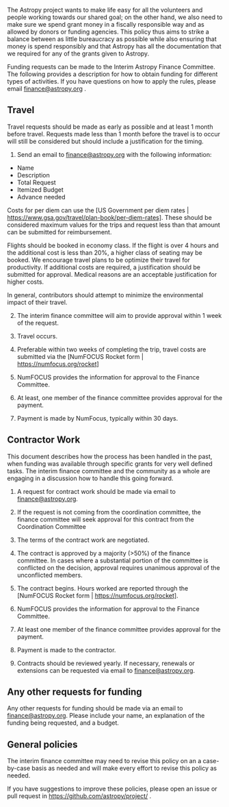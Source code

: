 

The Astropy project wants to make life easy for all the volunteers and people working towards our shared goal; on the other hand, we also need to make sure we spend grant money in a fiscally responsible way and as allowed by donors or funding agencies. This policy thus aims to strike a balance between as little bureaucracy as possible while also ensuring that money is spend responsibly and that Astropy has all the documentation that we required for any of the grants given to Astropy.



Funding requests can be made to the Interim Astropy Finance Committee.  The following provides a description for how to obtain funding for different types of activities. 
If you have questions on how to apply the rules, please email finance@astropy.org .


## Travel

Travel requests should be made as early as possible and at least 1 month before travel.   Requests made less than 1 month before the travel is to occur will still be considered but should include a justification for the timing.  

1. Send an email to finance@astropy.org with the following information:
* Name
* Description
* Total Request
* Itemized Budget
* Advance needed

Costs for per diem can use the [US Government per diem rates | https://www.gsa.gov/travel/plan-book/per-diem-rates].  These should be considered maximum values for the trips and request less than that amount can be submitted for reimbursement.

Flights should be booked in economy class.   If the flight is over 4 hours
and the additional cost is less than 20%, a higher class of seating may be
booked.  We encourage travel plans to be optimize their travel for
productivity.   If additional costs are required, a justification should be 
submitted for approval.  Medical reasons are an acceptable justification 
for higher costs.   

In general, contributors should attempt to minimize the environmental impact
of their travel. 

2. The interim finance committee will aim to provide approval within 1 week of the request.


3.  Travel occurs.

4.  Preferable within two weeks of completing the trip, travel costs are submitted via the [NumFOCUS Rocket form | https://numfocus.org/rocket]

5. NumFOCUS provides the information for approval to the Finance Committee.

6. At least, one member of the finance committee provides approval for the payment.

7. Payment is made by NumFocus, typically within 30 days.


## Contractor Work

This document describes how the process has been handled in the past, when funding was available through specific grants for very well defined tasks. The interim finance committee and the community as a whole are engaging in a discussion how to handle this going forward.

1.  A request for contract work should be made via email to finance@astropy.org.

2.  If the request is not coming from the coordination committee, the finance committee will seek approval for this contract from the Coordination Committee   

3.  The terms of the contract work are negotiated.

4.  The contract is approved by a majority (>50%) of the finance committee.  In cases where a substantial portion of the committee is conflicted on the decision, approval requires unanimous approval of the unconflicted members.

5.  The contract begins.  Hours worked are reported through the [NumFOCUS Rocket form | https://numfocus.org/rocket]. 

6.  NumFOCUS provides the information for approval to the Finance Committee.

7.   At least one member of the finance committee provides approval for the payment.  

8.   Payment is made to the contractor.

9.   Contracts should be reviewed yearly.   If necessary, renewals or extensions can be requested via email to finance@astropy.org.


## Any other requests for funding

Any other requests for funding should be made via an email to finance@astropy.org.   Please include your name, an explanation of the funding being requested, and a budget.


## General policies

The interim finance committee may need to revise this policy on an a case-by-case basis as needed and will make every effort to revise this policy as needed.

If you have suggestions to improve these policies, please open an issue or pull request in https://github.com/astropy/project/ . 

